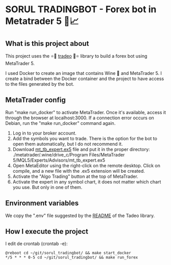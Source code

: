 # SORUL TRADINGBOT - Forex bot in Metatrader 5 🤖📈

## What is this project about
This project uses the ⭐🚀 [tradeo](https://github.com/sorul/tradeo) 🚀⭐ 
library to build a forex bot using MetaTrader 5.

I used Docker to create an image that contains Wine 🍷 and MetaTrader 5. 
I create a bind between the Docker container and the project to have access 
to the files generated by the bot.

## MetaTrader config

Run "make run_docker" to activate MetaTrader. Once it's available,
access it through the browser at localhost:3000.
If a connection error occurs on Debian, run the "make run_docker" command again.

1) Log in to your broker account.
2) Add the symbols you want to trade. 
There is the option for the bot to open them automatically, but I do not recommend it.
3) Download [mt_tb_expert.ex5](https://github.com/sorul/tradeo/raw/refs/heads/master/docs/files/mt_tb_expert.ex5)
file and put it in the proper directory: ./metatrader/.wine/drive_c/Program Files/MetaTrader 5/MQL5/Experts/Advisors/mt_tb_expert.ex5
4) Open MetaEditor using the right-click on the remote desktop. 
Click on compile, and a new file with the .ex5 extension will be created.
5) Activate the "Algo Trading" button at the top of MetaTrader.
6) Activate the expert in any symbol chart, it does not matter which chart you use. 
But only in one of them.

## Environment variables
We copy the ".env" file suggested by the 
[README](https://github.com/sorul/tradeo?tab=readme-ov-file#execution-of-your-project-if-you-import-this-library) 
of the Tadeo library.

## How I execute the project

I edit de crontab (crontab -e):

```console
@reboot cd ~/git/sorul_tradingbot/ && make start_docker
*/5 * * * 0-5 cd ~/git/sorul_tradingbot/ && make run_forex
```
